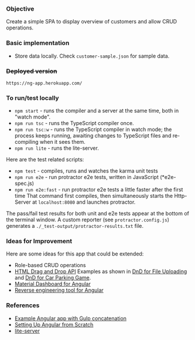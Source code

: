 ### Objective
Create a simple SPA to display overview of customers and allow CRUD operations.

### Basic implementation

* Store data locally. Check `customer-sample.json` for sample data.

### ~~Deployed version~~

```
https://ng-app.herokuapp.com/
```

### To run/test locally

* `npm start` - runs the compiler and a server at the same time, both in "watch mode".
* `npm run tsc` - runs the TypeScript compiler once.
* `npm run tsc:w` - runs the TypeScript compiler in watch mode; the process keeps running, awaiting changes to TypeScript files and re-compiling when it sees them.
* `npm run lite` - runs the lite-server.

Here are the test related scripts:
* `npm test` - compiles, runs and watches the karma unit tests
* `npm run e2e` - run protractor e2e tests, written in JavaScript (*e2e-spec.js)
* `npm run e2e:fast` - run protractor e2e tests a little faster after the first time
That command first compiles, then simultaneously starts the Http-Server at `localhost:8080`
and launches protractor.  

The pass/fail test results for both unit and e2e tests appear at the bottom of the terminal window.
A custom reporter (see `protractor.config.js`) generates a `./_test-output/protractor-results.txt` file.

### <a name="ideas"></a> Ideas for Improvement

Here are some ideas for this app that could be extended:

* Role-based CRUD operations
* [HTML Drag and Drop API](https://developer.mozilla.org/en-US/docs/Web/API/HTML_Drag_and_Drop_API)
Examples as shown in [DnD for File Uploading](https://css-tricks.com/drag-and-drop-file-uploading/) and [DnD for Car Parking Game](https://css-tricks.com/creating-a-parking-game-with-the-html-drag-and-drop-api/).
* [Material Dashboard for Angular](https://github.com/creativetimofficial/material-dashboard)
* [Reverse engineering tool for Angular](https://github.com/mgechev/ngrev)

### References
* [Example Angular app with Gulp concatenation](https://github.com/jdxcode/ng-modules.git)
* [Setting Up Angular from Scratch](https://blog.angularindepth.com/setting-up-angular-from-scratch-1f518c65d8ab)
* [lite-server](https://www.npmjs.com/package/lite-server)
